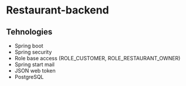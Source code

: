 # Restaurant-backend

## Tehnologies

- Spring boot
- Spring security
- Role base access (ROLE_CUSTOMER, ROLE_RESTAURANT_OWNER)
- Spring start mail
- JSON web token
- PostgreSQL

